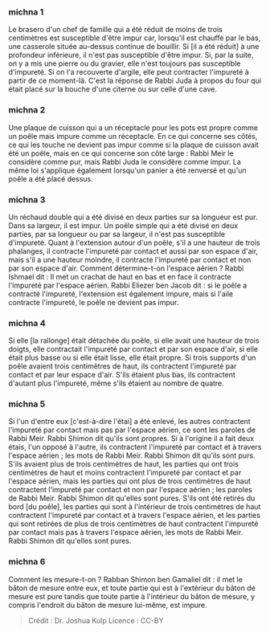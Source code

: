 
### michna 1
Le brasero d'un chef de famille qui a été réduit de moins de trois centimètres est susceptible d'être impur car, lorsqu'il est chauffé par le bas, une casserole située au-dessus continue de bouillir. Si [il a été réduit] à une profondeur inférieure, il n'est pas susceptible d'être impur. Si, par la suite, on y a mis une pierre ou du gravier, elle n'est toujours pas susceptible d'impureté. Si on l'a recouverte d'argile, elle peut contracter l'impureté à partir de ce moment-là. C'est la réponse de Rabbi Juda à propos du four qui était placé sur la bouche d'une citerne ou sur celle d'une cave.

### michna 2
Une plaque de cuisson qui a un réceptacle pour les pots est propre comme un poêle mais impure comme un réceptacle. En ce qui concerne ses côtés, ce qui les touche ne devient pas impur comme si la plaque de cuisson avait été un poêle, mais en ce qui concerne son côté large : Rabbi Meir le considère comme pur, mais Rabbi Juda le considère comme impur. La même loi s'applique également lorsqu'un panier a été renversé et qu'un poêle a été placé dessus.

### michna 3
Un réchaud double qui a été divisé en deux parties sur sa longueur est pur. Dans sa largeur, il est impur. Un poêle simple qui a été divisé en deux parties, par sa longueur ou par sa largeur, il n'est pas susceptible d'impureté. Quant à l'extension autour d'un poêle, s'il a une hauteur de trois phalanges, il contracte l'impureté par contact et aussi par son espace d'air, mais s'il a une hauteur moindre, il contracte l'impureté par contact et non par son espace d'air. Comment détermine-t-on l'espace aérien ? Rabbi Ishmael dit : Il met un crachat de haut en bas et en face il contracte l'impureté par l'espace aérien. Rabbi Eliezer ben Jacob dit : si le poêle a contracté l'impureté, l'extension est également impure, mais si l'aile contracte l'impureté, le poêle ne devient pas impur.

### michna 4
Si elle [la rallonge] était détachée du poêle, si elle avait une hauteur de trois doigts, elle contractait l'impureté par contact et par son espace d'air, si elle était plus basse ou si elle était lisse, elle était propre. Si trois supports d'un poêle avaient trois centimètres de haut, ils contractent l'impureté par contact et par leur espace d'air. S'ils étaient plus bas, ils contractent d'autant plus l'impureté, même s'ils étaient au nombre de quatre.

### michna 5
Si l'un d'entre eux [c'est-à-dire l'étai] a été enlevé, les autres contractent l'impureté par contact mais pas par l'espace aérien, ce sont les paroles de Rabbi Meir. Rabbi Shimon dit qu'ils sont propres. Si à l'origine il a fait deux étais, l'un opposé à l'autre, ils contractent l'impureté par contact et à travers l'espace aérien ; les mots de Rabbi Meir. Rabbi Shimon dit qu'ils sont purs. S'ils avaient plus de trois centimètres de haut, les parties qui ont trois centimètres de haut et moins contractent l'impureté par contact et par l'espace aérien, mais les parties qui ont plus de trois centimètres de haut contractent l'impureté par contact et non par l'espace aérien ; les paroles de Rabbi Meir. Rabbi Shimon dit qu'elles sont pures. S'ils ont été retirés du bord [du poêle], les parties qui sont à l'intérieur de trois centimètres de haut contractent l'impureté par contact et à travers l'espace aérien, et les parties qui sont retirées de plus de trois centimètres de haut contractent l'impureté par contact mais pas à travers l'espace aérien, les mots de Rabbi Meir. Rabbi Shimon dit qu'elles sont pures.

### michna 6
Comment les mesure-t-on ? Rabban Shimon ben Gamaliel dit : il met le bâton de mesure entre eux, et toute partie qui est à l'extérieur du bâton de mesure est pure tandis que toute partie à l'intérieur du bâton de mesure, y compris l'endroit du bâton de mesure lui-même, est impure.

>Crédit : Dr. Joshua Kulp
>Licence : CC-BY